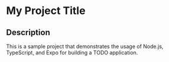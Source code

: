 # My Project Title
## Description
This is a sample project that demonstrates the usage of Node.js, TypeScript, and Expo for building a TODO application.
